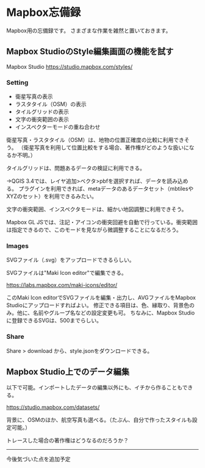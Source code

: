 # Mapbox忘備録
Mapbox用の忘備録です。
さまざまな作業を雑然と置いておきます。

## Mapbox StudioのStyle編集画面の機能を試す

Mapbox Studio
https://studio.mapbox.com/styles/

### Setting

- 衛星写真の表示
- ラスタタイル（OSM）の表示
- タイルグリッドの表示
- 文字の衝突範囲の表示
- インスペクターモードの重ね合わせ

衛星写真・ラスタタイル（OSM）は、地物の位置正確度の比較に利用できそう。
（衛星写真を利用して位置比較をする場合、著作権がどのような扱いになるか不明。）

タイルグリッドは、問題あるデータの検証に利用できる。

→QGIS 3.4では、レイヤ追加>ベクタ>pbfを選択すれば、データを読み込める。
プラグインを利用できれば、metaデータのあるデータセット（mbtilesやXYZのセット）を利用できるみたい。

文字の衝突範囲、インスペクタモードは、細かい地図調整に利用できそう。

Mapbox GL JSでは、注記・アイコンの衝突回避を自動で行っている。衝突範囲は指定できるので、このモードを見ながら微調整することになるだろう。



### Images

SVGファイル（.svg）をアップロードできるらしい。

SVGファイルは"Maki Icon editor"で編集できる。

https://labs.mapbox.com/maki-icons/editor/

このMaki Icon editorでSVGファイルを編集・出力し、AVGファイルをMapbox Studioにアップロードすればよい。
修正できる項目は、色、縁取り、背景色のみ。他に、名前やグループ名などの設定変更も可。
ちなみに、Mapbox Studioに登録できるSVGは、500までらしい。



### Share

Share > download から、style.jsonをダウンロードできる。


## Mapbox Studio上でのデータ編集

以下で可能。インポートしたデータの編集以外にも、イチから作ることもできる。

https://studio.mapbox.com/datasets/

背景に、OSMのほか、航空写真も選べる。（たぶん、自分で作ったスタイルも設定可能。）

トレースした場合の著作権はどうなるのだろうか？


<hr>

今後気づいた点を追加予定



